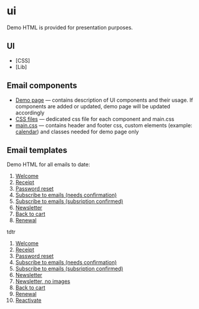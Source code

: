 # ui

Demo HTML is provided for presentation purposes. 
 

## UI
* [CSS]
* [Lib]





## Email components 

* [Demo page](https://blstgr.github.io/ui/email/lib.html) &mdash; contains description of UI components and their usage. If components are added or updated, demo page will be updated accordingly
* [CSS files](https://github.com/blstgr/ui/tree/master/email/css) &mdash; dedicated css file for each component and main.css
* [main.css](https://github.com/blstgr/ui/blob/master/email/css/main.css) &mdash; contains header and footer css, custom elements (example: [calendar](https://blstgr.github.io/ui/email/7-renewal.html)) and classes needed for demo page only



## Email templates 

Demo HTML for all emails to date:
1. [Welcome](https://blstgr.github.io/ui/email/1-welcome.html)
2. [Receipt](https://blstgr.github.io/ui/email/2-receipt.html)
3. [Password reset](https://blstgr.github.io/ui/email/3-pwd-reset.html)
4. [Subscribe to emails (needs confirmation)](https://blstgr.github.io/ui/email/4-subsription-confirm.html)
5. [Subscribe to emails (subsription confirmed)](https://blstgr.github.io/ui/email/4-subsription-confirmed.html)
6. [Newsletter](https://blstgr.github.io/ui/email/5-newsletter.html)
7. [Back to cart](https://blstgr.github.io/ui/email/6-back-to-cart.html)
8. [Renewal](https://blstgr.github.io/ui/email/7-renewal.html)


tdtr
1. [Welcome](https://blstgr.github.io/ui/tdtr/welcome.html)
2. [Receipt](https://blstgr.github.io/ui/tdtr/receipt.html)
3. [Password reset](https://blstgr.github.io/ui/tdtr/reset_pwd.html)
4. [Subscribe to emails (needs confirmation)](https://blstgr.github.io/ui/tdtr/subscr_confirm.html)
5. [Subscribe to emails (subsription confirmed)](https://blstgr.github.io/ui/tdtr/subscribed.html)
6. [Newsletter](https://blstgr.github.io/ui/tdtr/newsletter.html)
7. [Newsletter, no images](https://blstgr.github.io/ui/tdtr/newsletter_no_img.html)
8. [Back to cart](https://blstgr.github.io/ui/tdtr/back_to_cart.html)
9. [Renewal](https://blstgr.github.io/ui/tdtr/renewal_it2.html)
10. [Reactivate](https://blstgr.github.io/ui/tdtr/reactivate_it2.html)